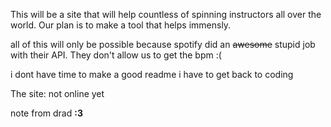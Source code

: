 This will be a site that will help countless of spinning instructors all over the world.
Our plan is to make a tool that helps immensly.

all of this will only be possible because spotify did an ~~awesome~~ stupid job with their API. They don't allow us to get the bpm :(


i dont have time to make a good readme i have to get back to coding

The site: not online yet

note from drad **:3**